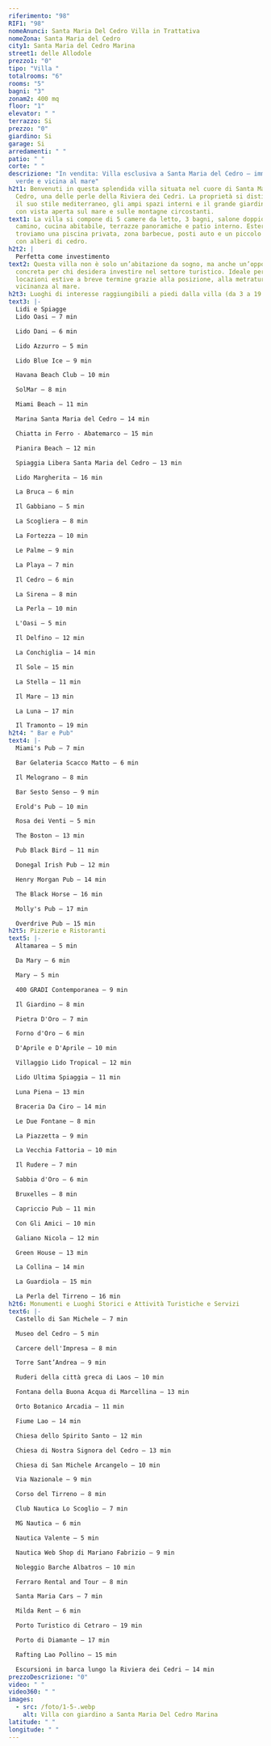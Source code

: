 ```yaml
---
riferimento: "98"
RIF1: "98"
nomeAnunci: Santa Maria Del Cedro Villa in Trattativa
nomeZona: Santa Maria del Cedro
city1: Santa Maria del Cedro Marina
street1: delle Allodole
prezzo1: "0"
tipo: "Villa "
totalrooms: "6"
rooms: "5"
bagni: "3"
zonam2: 400 mq
floor: "1"
elevator: " "
terrazzo: Si
prezzo: "0"
giardino: Si
garage: Si
arredamenti: " "
patio: " "
corte: " "
descrizione: "In vendita: Villa esclusiva a Santa Maria del Cedro – immersa nel
  verde e vicina al mare"
h2t1: Benvenuti in questa splendida villa situata nel cuore di Santa Maria del
  Cedro, una delle perle della Riviera dei Cedri. La proprietà si distingue per
  il suo stile mediterraneo, gli ampi spazi interni e il grande giardino privato
  con vista aperta sul mare e sulle montagne circostanti.
text1: La villa si compone di 5 camere da letto, 3 bagni, salone doppio con
  camino, cucina abitabile, terrazze panoramiche e patio interno. Esternamente
  troviamo una piscina privata, zona barbecue, posti auto e un piccolo frutteto
  con alberi di cedro.
h2t2: |
  Perfetta come investimento
text2: Questa villa non è solo un’abitazione da sogno, ma anche un’opportunità
  concreta per chi desidera investire nel settore turistico. Ideale per
  locazioni estive a breve termine grazie alla posizione, alla metratura e alla
  vicinanza al mare.
h2t3: Luoghi di interesse raggiungibili a piedi dalla villa (da 3 a 19 minuti)
text3: |-
  Lidi e Spiagge
  Lido Oasi – 7 min

  Lido Dani – 6 min

  Lido Azzurro – 5 min

  Lido Blue Ice – 9 min

  Havana Beach Club – 10 min

  SolMar – 8 min

  Miami Beach – 11 min

  Marina Santa Maria del Cedro – 14 min

  Chiatta in Ferro - Abatemarco – 15 min

  Pianira Beach – 12 min

  Spiaggia Libera Santa Maria del Cedro – 13 min

  Lido Margherita – 16 min

  La Bruca – 6 min

  Il Gabbiano – 5 min

  La Scogliera – 8 min

  La Fortezza – 10 min

  Le Palme – 9 min

  La Playa – 7 min

  Il Cedro – 6 min

  La Sirena – 8 min

  La Perla – 10 min

  L'Oasi – 5 min

  Il Delfino – 12 min

  La Conchiglia – 14 min

  Il Sole – 15 min

  La Stella – 11 min

  Il Mare – 13 min

  La Luna – 17 min

  Il Tramonto – 19 min
h2t4: " Bar e Pub"
text4: |-
  Miami's Pub – 7 min

  Bar Gelateria Scacco Matto – 6 min

  Il Melograno – 8 min

  Bar Sesto Senso – 9 min

  Erold's Pub – 10 min

  Rosa dei Venti – 5 min

  The Boston – 13 min

  Pub Black Bird – 11 min

  Donegal Irish Pub – 12 min

  Henry Morgan Pub – 14 min

  The Black Horse – 16 min

  Molly's Pub – 17 min

  Overdrive Pub – 15 min
h2t5: Pizzerie e Ristoranti
text5: |-
  Altamarea – 5 min

  Da Mary – 6 min

  Mary – 5 min

  400 GRADI Contemporanea – 9 min

  Il Giardino – 8 min

  Pietra D'Oro – 7 min

  Forno d'Oro – 6 min

  D'Aprile e D'Aprile – 10 min

  Villaggio Lido Tropical – 12 min

  Lido Ultima Spiaggia – 11 min

  Luna Piena – 13 min

  Braceria Da Ciro – 14 min

  Le Due Fontane – 8 min

  La Piazzetta – 9 min

  La Vecchia Fattoria – 10 min

  Il Rudere – 7 min

  Sabbia d'Oro – 6 min

  Bruxelles – 8 min

  Capriccio Pub – 11 min

  Con Gli Amici – 10 min

  Galiano Nicola – 12 min

  Green House – 13 min

  La Collina – 14 min

  La Guardiola – 15 min

  La Perla del Tirreno – 16 min
h2t6: Monumenti e Luoghi Storici e Attività Turistiche e Servizi
text6: |-
  Castello di San Michele – 7 min

  Museo del Cedro – 5 min

  Carcere dell'Impresa – 8 min

  Torre Sant’Andrea – 9 min

  Ruderi della città greca di Laos – 10 min

  Fontana della Buona Acqua di Marcellina – 13 min

  Orto Botanico Arcadia – 11 min

  Fiume Lao – 14 min

  Chiesa dello Spirito Santo – 12 min

  Chiesa di Nostra Signora del Cedro – 13 min

  Chiesa di San Michele Arcangelo – 10 min

  Via Nazionale – 9 min

  Corso del Tirreno – 8 min

  Club Nautica Lo Scoglio – 7 min

  MG Nautica – 6 min

  Nautica Valente – 5 min

  Nautica Web Shop di Mariano Fabrizio – 9 min

  Noleggio Barche Albatros – 10 min

  Ferraro Rental and Tour – 8 min

  Santa Maria Cars – 7 min

  Milda Rent – 6 min

  Porto Turistico di Cetraro – 19 min

  Porto di Diamante – 17 min

  Rafting Lao Pollino – 15 min

  Escursioni in barca lungo la Riviera dei Cedri – 14 min
prezzoDescrizione: "0"
video: " "
video360: " "
images:
  - src: /foto/1-5-.webp
    alt: Villa con giardino a Santa Maria Del Cedro Marina
latitude: " "
longitude: " "
---
```

